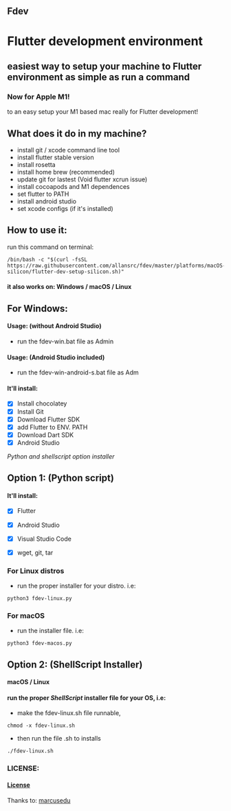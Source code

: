 ## Fdev

# Flutter development environment

## easiest way to setup your machine to Flutter environment as simple as run a command

### Now for Apple M1!

to an easy setup your M1 based mac really for Flutter development!

## What does it do in my machine?

- install git / xcode command line tool
- install flutter stable version
- install rosetta
- install home brew (recommended)
- update git for lastest (Void flutter xcrun issue)
- install cocoapods and M1 dependences
- set flutter to PATH
- install android studio
- set xcode configs (if it's installed)

## How to use it:

run this command on terminal:

```
/bin/bash -c "$(curl -fsSL https://raw.githubusercontent.com/allansrc/fdev/master/platforms/macOS-silicon/flutter-dev-setup-silicon.sh)"
```

#### it also works on: Windows / macOS / Linux

## For Windows:

#### Usage: (without Android Studio)

- run the fdev-win.bat file as Admin

#### Usage: (Android Studio included)

- run the fdev-win-android-s.bat file as Adm

#### It'll install:

- [x] Install chocolatey
- [x] Install Git
- [x] Download Flutter SDK
- [x] add Flutter to ENV. PATH
- [x] Download Dart SDK
- [x] Android Studio

_Python and shellscript option installer_

## Option 1: (Python script)

#### It'll install:

- [x] Flutter

- [x] Android Studio

- [x] Visual Studio Code

- [x] wget, git, tar

### For Linux distros

- run the proper installer for your distro. i.e:

```
python3 fdev-linux.py
```

### For macOS

- run the installer file. i.e:

```
python3 fdev-macos.py
```

## Option 2: (ShellScript Installer)

#### macOS / Linux

#### run the proper _ShellScript_ installer file for your OS, i.e:

- make the fdev-linux.sh file runnable,

```
chmod -x fdev-linux.sh
```

- then run the file .sh to installs

```
./fdev-linux.sh
```

### LICENSE:

#### [License](https://github.com/allansrc/fdev/blob/master/LICENSE)

Thanks to:
[marcusedu](https:github.com/marcusedu)
